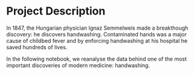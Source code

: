 
# Project Description

In 1847, the Hungarian physician Ignaz Semmelweis made a breakthough discovery: he discovers handwashing. Contaminated hands was a major cause of childbed fever and by enforcing handwashing at his hospital he saved hundreds of lives.

In the following notebook, we reanalyse the data behind one of the most important discoveries of modern medicine: handwashing.